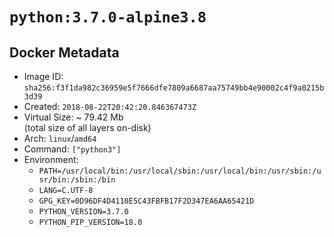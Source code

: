 # `python:3.7.0-alpine3.8`

## Docker Metadata

- Image ID: `sha256:f3f1da982c36959e5f7666dfe7809a6687aa75749bb4e90002c4f9a0215b3d39`
- Created: `2018-08-22T20:42:20.846367473Z`
- Virtual Size: ~ 79.42 Mb  
  (total size of all layers on-disk)
- Arch: `linux`/`amd64`
- Command: `["python3"]`
- Environment:
  - `PATH=/usr/local/bin:/usr/local/sbin:/usr/local/bin:/usr/sbin:/usr/bin:/sbin:/bin`
  - `LANG=C.UTF-8`
  - `GPG_KEY=0D96DF4D4110E5C43FBFB17F2D347EA6AA65421D`
  - `PYTHON_VERSION=3.7.0`
  - `PYTHON_PIP_VERSION=18.0`
